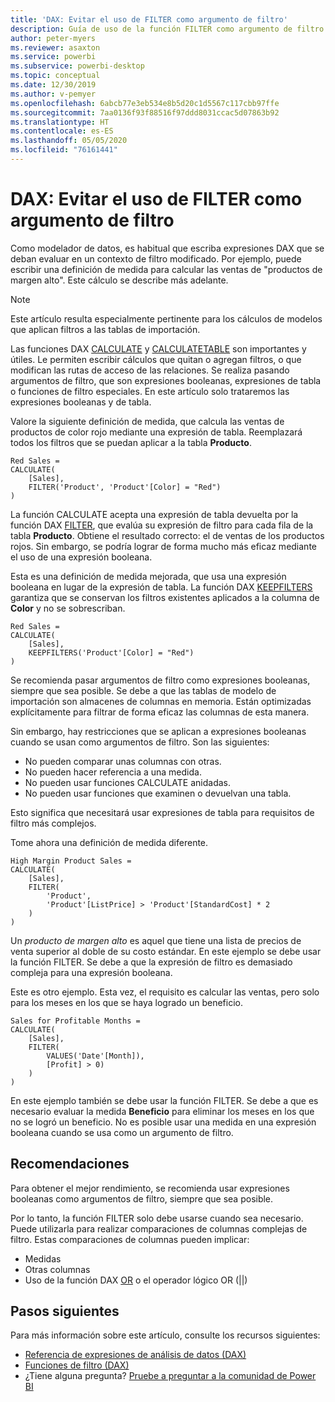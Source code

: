 ```yaml
---
title: 'DAX: Evitar el uso de FILTER como argumento de filtro'
description: Guía de uso de la función FILTER como argumento de filtro.
author: peter-myers
ms.reviewer: asaxton
ms.service: powerbi
ms.subservice: powerbi-desktop
ms.topic: conceptual
ms.date: 12/30/2019
ms.author: v-pemyer
ms.openlocfilehash: 6abcb77e3eb534e8b5d20c1d5567c117cbb97ffe
ms.sourcegitcommit: 7aa0136f93f88516f97ddd8031ccac5d07863b92
ms.translationtype: HT
ms.contentlocale: es-ES
ms.lasthandoff: 05/05/2020
ms.locfileid: "76161441"
---
```

# <a name="dax-avoid-using-filter-as-a-filter-argument"></a>DAX: Evitar el uso de FILTER como argumento de filtro

Como modelador de datos, es habitual que escriba expresiones DAX que se deban evaluar en un contexto de filtro modificado. Por ejemplo, puede escribir una definición de medida para calcular las ventas de "productos de margen alto". Este cálculo se describe más adelante.

> [!NOTE]
> Este artículo resulta especialmente pertinente para los cálculos de modelos que aplican filtros a las tablas de importación.

Las funciones DAX [CALCULATE](/dax/calculate-function-dax) y [CALCULATETABLE](/dax/calculatetable-function-dax) son importantes y útiles. Le permiten escribir cálculos que quitan o agregan filtros, o que modifican las rutas de acceso de las relaciones. Se realiza pasando argumentos de filtro, que son expresiones booleanas, expresiones de tabla o funciones de filtro especiales. En este artículo solo trataremos las expresiones booleanas y de tabla.

Valore la siguiente definición de medida, que calcula las ventas de productos de color rojo mediante una expresión de tabla. Reemplazará todos los filtros que se puedan aplicar a la tabla **Producto**.

```dax
Red Sales =
CALCULATE(
    [Sales],
    FILTER('Product', 'Product'[Color] = "Red")
)
```

La función CALCULATE acepta una expresión de tabla devuelta por la función DAX [FILTER](/dax/filter-function-dax), que evalúa su expresión de filtro para cada fila de la tabla **Producto**. Obtiene el resultado correcto: el de ventas de los productos rojos. Sin embargo, se podría lograr de forma mucho más eficaz mediante el uso de una expresión booleana.

Esta es una definición de medida mejorada, que usa una expresión booleana en lugar de la expresión de tabla. La función DAX [KEEPFILTERS](/dax/keepfilters-function-dax) garantiza que se conservan los filtros existentes aplicados a la columna de **Color** y no se sobrescriban.

```dax
Red Sales =
CALCULATE(
    [Sales],
    KEEPFILTERS('Product'[Color] = "Red")
)
```

Se recomienda pasar argumentos de filtro como expresiones booleanas, siempre que sea posible. Se debe a que las tablas de modelo de importación son almacenes de columnas en memoria. Están optimizadas explícitamente para filtrar de forma eficaz las columnas de esta manera.

Sin embargo, hay restricciones que se aplican a expresiones booleanas cuando se usan como argumentos de filtro. Son las siguientes:

- No pueden comparar unas columnas con otras.
- No pueden hacer referencia a una medida.
- No pueden usar funciones CALCULATE anidadas.
- No pueden usar funciones que examinen o devuelvan una tabla.

Esto significa que necesitará usar expresiones de tabla para requisitos de filtro más complejos.

Tome ahora una definición de medida diferente.

```dax
High Margin Product Sales =
CALCULATE(
    [Sales],
    FILTER(
        'Product',
        'Product'[ListPrice] > 'Product'[StandardCost] * 2
    )
)
```

Un _producto de margen alto_ es aquel que tiene una lista de precios de venta superior al doble de su costo estándar. En este ejemplo se debe usar la función FILTER. Se debe a que la expresión de filtro es demasiado compleja para una expresión booleana.

Este es otro ejemplo. Esta vez, el requisito es calcular las ventas, pero solo para los meses en los que se haya logrado un beneficio.

```dax
Sales for Profitable Months =
CALCULATE(
    [Sales],
    FILTER(
        VALUES('Date'[Month]),
        [Profit] > 0)
    )
)
```

En este ejemplo también se debe usar la función FILTER. Se debe a que es necesario evaluar la medida **Beneficio** para eliminar los meses en los que no se logró un beneficio. No es posible usar una medida en una expresión booleana cuando se usa como un argumento de filtro.

## <a name="recommendations"></a>Recomendaciones

Para obtener el mejor rendimiento, se recomienda usar expresiones booleanas como argumentos de filtro, siempre que sea posible.

Por lo tanto, la función FILTER solo debe usarse cuando sea necesario. Puede utilizarla para realizar comparaciones de columnas complejas de filtro. Estas comparaciones de columnas pueden implicar:

- Medidas
- Otras columnas
- Uso de la función DAX [OR](/dax/or-function-dax) o el operador lógico OR (||)

## <a name="next-steps"></a>Pasos siguientes

Para más información sobre este artículo, consulte los recursos siguientes:

- [Referencia de expresiones de análisis de datos (DAX)](/dax/)
- [Funciones de filtro (DAX)](/dax/filter-function-dax)
- ¿Tiene alguna pregunta? [Pruebe a preguntar a la comunidad de Power BI](https://community.powerbi.com/)
